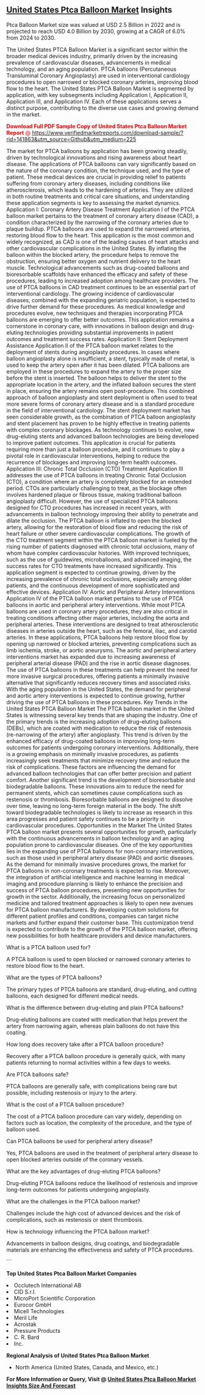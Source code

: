 <h2><a href="https://www.verifiedmarketreports.com/download-sample/?rid=141863&amp;utm_source=Github&amp;utm_medium=225" target="_blank">United States Ptca Balloon Market</a> Insights</h2><p>Ptca Balloon Market size was valued at USD 2.5 Billion in 2022 and is projected to reach USD 4.0 Billion by 2030, growing at a CAGR of 6.0% from 2024 to 2030.</p><p> <p>The United States PTCA Balloon Market is a significant sector within the broader medical devices industry, primarily driven by the increasing prevalence of cardiovascular diseases, advancements in medical technology, and an aging population. PTCA balloons (Percutaneous Transluminal Coronary Angioplasty) are used in interventional cardiology procedures to open narrowed or blocked coronary arteries, improving blood flow to the heart. The United States PTCA Balloon Market is segmented by application, with key subsegments including Application I, Application II, Application III, and Application IV. Each of these applications serves a distinct purpose, contributing to the diverse use cases and growing demand in the market. <p><span class=""><span style="color: #ff0000;"><strong>Download Full PDF Sample Copy of United States Ptca Balloon Market Report</strong> @ </span><a href="https://www.verifiedmarketreports.com/download-sample/?rid=141863&amp;utm_source=Github&amp;utm_medium=225" target="_blank">https://www.verifiedmarketreports.com/download-sample/?rid=141863&amp;utm_source=Github&amp;utm_medium=225</a></span></p> The market for PTCA balloons by application has been growing steadily, driven by technological innovations and rising awareness about heart disease. The applications of PTCA balloons can vary significantly based on the nature of the coronary condition, the technique used, and the type of patient. These medical devices are crucial in providing relief to patients suffering from coronary artery diseases, including conditions like atherosclerosis, which leads to the hardening of arteries. They are utilized in both routine treatments and critical care situations, and understanding these application segments is key to assessing the market dynamics. Application I: Coronary Artery Disease Treatment Application I of the PTCA balloon market pertains to the treatment of coronary artery disease (CAD), a condition characterized by the narrowing of the coronary arteries due to plaque buildup. PTCA balloons are used to expand the narrowed arteries, restoring blood flow to the heart. This application is the most common and widely recognized, as CAD is one of the leading causes of heart attacks and other cardiovascular complications in the United States. By inflating the balloon within the blocked artery, the procedure helps to remove the obstruction, ensuring better oxygen and nutrient delivery to the heart muscle. Technological advancements such as drug-coated balloons and bioresorbable scaffolds have enhanced the efficacy and safety of these procedures, leading to increased adoption among healthcare providers. The use of PTCA balloons in CAD treatment continues to be an essential part of interventional cardiology. The growing incidence of cardiovascular diseases, combined with the expanding geriatric population, is expected to drive further demand for these procedures. As medical knowledge and procedures evolve, new techniques and therapies incorporating PTCA balloons are emerging to offer better outcomes. This application remains a cornerstone in coronary care, with innovations in balloon design and drug-eluting technologies providing substantial improvements in patient outcomes and treatment success rates. Application II: Stent Deployment Assistance Application II of the PTCA balloon market relates to the deployment of stents during angioplasty procedures. In cases where balloon angioplasty alone is insufficient, a stent, typically made of metal, is used to keep the artery open after it has been dilated. PTCA balloons are employed in these procedures to expand the artery to the proper size before the stent is inserted. The balloon helps to deliver the stent to the appropriate location in the artery, and the inflated balloon secures the stent in place, ensuring the artery remains open post-procedure. This combined approach of balloon angioplasty and stent deployment is often used to treat more severe forms of coronary artery disease and is a standard procedure in the field of interventional cardiology. The stent deployment market has seen considerable growth, as the combination of PTCA balloon angioplasty and stent placement has proven to be highly effective in treating patients with complex coronary blockages. As technology continues to evolve, new drug-eluting stents and advanced balloon technologies are being developed to improve patient outcomes. This application is crucial for patients requiring more than just a balloon procedure, and it continues to play a pivotal role in cardiovascular interventions, helping to reduce the recurrence of blockages and improving long-term health outcomes. Application III: Chronic Total Occlusion (CTO) Treatment Application III addresses the use of PTCA balloons in treating Chronic Total Occlusion (CTO), a condition where an artery is completely blocked for an extended period. CTOs are particularly challenging to treat, as the blockage often involves hardened plaque or fibrous tissue, making traditional balloon angioplasty difficult. However, the use of specialized PTCA balloons designed for CTO procedures has increased in recent years, with advancements in balloon technology improving their ability to penetrate and dilate the occlusion. The PTCA balloon is inflated to open the blocked artery, allowing for the restoration of blood flow and reducing the risk of heart failure or other severe cardiovascular complications. The growth of the CTO treatment segment within the PTCA balloon market is fueled by the rising number of patients diagnosed with chronic total occlusions, many of whom have complex cardiovascular histories. With improved techniques, such as the use of guidewires, microballoons, and advanced imaging, the success rates for CTO treatments have increased significantly. This application segment is expected to continue growing, driven by the increasing prevalence of chronic total occlusions, especially among older patients, and the continuous development of more sophisticated and effective devices. Application IV: Aortic and Peripheral Artery Interventions Application IV of the PTCA balloon market pertains to the use of PTCA balloons in aortic and peripheral artery interventions. While most PTCA balloons are used in coronary artery procedures, they are also critical in treating conditions affecting other major arteries, including the aorta and peripheral arteries. These interventions are designed to treat atherosclerotic diseases in arteries outside the heart, such as the femoral, iliac, and carotid arteries. In these applications, PTCA balloons help restore blood flow by opening up narrowed or blocked arteries, preventing complications such as limb ischemia, stroke, or aortic aneurysms. The aortic and peripheral artery interventions market has expanded due to increasing awareness of peripheral arterial disease (PAD) and the rise in aortic disease diagnoses. The use of PTCA balloons in these treatments can help prevent the need for more invasive surgical procedures, offering patients a minimally invasive alternative that significantly reduces recovery times and associated risks. With the aging population in the United States, the demand for peripheral and aortic artery interventions is expected to continue growing, further driving the use of PTCA balloons in these procedures. Key Trends in the United States PTCA Balloon Market The PTCA balloon market in the United States is witnessing several key trends that are shaping the industry. One of the primary trends is the increasing adoption of drug-eluting balloons (DEBs), which are coated with medication to reduce the risk of restenosis (re-narrowing of the artery) after angioplasty. This trend is driven by the enhanced efficacy of drug-coated balloons in improving long-term outcomes for patients undergoing coronary interventions. Additionally, there is a growing emphasis on minimally invasive procedures, as patients increasingly seek treatments that minimize recovery time and reduce the risk of complications. These factors are influencing the demand for advanced balloon technologies that can offer better precision and patient comfort. Another significant trend is the development of bioresorbable and biodegradable balloons. These innovations aim to reduce the need for permanent stents, which can sometimes cause complications such as restenosis or thrombosis. Bioresorbable balloons are designed to dissolve over time, leaving no long-term foreign material in the body. The shift toward biodegradable technologies is likely to increase as research in this area progresses and patient safety continues to be a priority in cardiovascular procedures. Opportunities in the Market The United States PTCA balloon market presents several opportunities for growth, particularly with the continuous advancements in balloon technology and an aging population prone to cardiovascular diseases. One of the key opportunities lies in the expanding use of PTCA balloons for non-coronary interventions, such as those used in peripheral artery disease (PAD) and aortic diseases. As the demand for minimally invasive procedures grows, the market for PTCA balloons in non-coronary treatments is expected to rise. Moreover, the integration of artificial intelligence and machine learning in medical imaging and procedure planning is likely to enhance the precision and success of PTCA balloon procedures, presenting new opportunities for growth in the sector. Additionally, the increasing focus on personalized medicine and tailored treatment approaches is likely to open new avenues for PTCA balloon manufacturers. By developing custom solutions for different patient profiles and conditions, companies can target niche markets and further expand their customer base. This customization trend is expected to contribute to the growth of the PTCA balloon market, offering new possibilities for both healthcare providers and device manufacturers. <p>What is a PTCA balloon used for?</p> <p>A PTCA balloon is used to open blocked or narrowed coronary arteries to restore blood flow to the heart.</p> <p>What are the types of PTCA balloons?</p> <p>The primary types of PTCA balloons are standard, drug-eluting, and cutting balloons, each designed for different medical needs.</p> <p>What is the difference between drug-eluting and plain PTCA balloons?</p> <p>Drug-eluting balloons are coated with medication that helps prevent the artery from narrowing again, whereas plain balloons do not have this coating.</p> <p>How long does recovery take after a PTCA balloon procedure?</p> <p>Recovery after a PTCA balloon procedure is generally quick, with many patients returning to normal activities within a few days to weeks.</p> <p>Are PTCA balloons safe?</p> <p>PTCA balloons are generally safe, with complications being rare but possible, including restenosis or injury to the artery.</p> <p>What is the cost of a PTCA balloon procedure?</p> <p>The cost of a PTCA balloon procedure can vary widely, depending on factors such as location, the complexity of the procedure, and the type of balloon used.</p> <p>Can PTCA balloons be used for peripheral artery disease?</p> <p>Yes, PTCA balloons are used in the treatment of peripheral artery disease to open blocked arteries outside of the coronary vessels.</p> <p>What are the key advantages of drug-eluting PTCA balloons?</p> <p>Drug-eluting PTCA balloons reduce the likelihood of restenosis and improve long-term outcomes for patients undergoing angioplasty.</p> <p>What are the challenges in the PTCA balloon market?</p> <p>Challenges include the high cost of advanced devices and the risk of complications, such as restenosis or stent thrombosis.</p> <p>How is technology influencing the PTCA balloon market?</p> <p>Advancements in balloon designs, drug coatings, and biodegradable materials are enhancing the effectiveness and safety of PTCA procedures.</p> ```</p><p><strong>Top United States Ptca Balloon Market Companies</strong></p><div data-test-id=""><p><li>Occlutech International AB</li><li> CID S.r.l.</li><li> MicroPort Scientific Corporation</li><li> Eurocor GmbH</li><li> Micell Technologies</li><li> Meril Life</li><li> Acrostak</li><li> Pressure Products</li><li> C. R. Bard</li><li> Inc.</li></p><div><strong>Regional Analysis of&nbsp;United States Ptca Balloon Market</strong></div><ul><li dir="ltr"><p dir="ltr">North America&nbsp;(United States, Canada, and Mexico, etc.)</p></li></ul><p><strong>For More Information or Query, Visit @&nbsp;</strong><strong><a href="https://www.verifiedmarketreports.com/product/global-ptca-balloon-market-report-2019-competitive-landscape-trends-and-opportunities/?utm_source=Github&amp;utm_medium=225" target="_blank">United States Ptca Balloon Market Insights Size And Forecast</a></strong></p></div>

